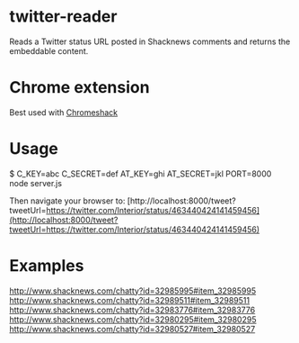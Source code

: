 # twitter-reader

Reads a Twitter status URL posted in Shacknews comments and returns the embeddable content.

# Chrome extension

Best used with [Chromeshack](https://github.com/arhughes/chromeshack)

# Usage

$ C_KEY=abc C_SECRET=def AT_KEY=ghi AT_SECRET=jkl PORT=8000 node server.js

Then navigate your browser to: [http://localhost:8000/tweet?tweetUrl=https://twitter.com/Interior/status/463440424141459456](http://localhost:8000/tweet?tweetUrl=https://twitter.com/Interior/status/463440424141459456)

# Examples

http://www.shacknews.com/chatty?id=32985995#item_32985995
http://www.shacknews.com/chatty?id=32989511#item_32989511
http://www.shacknews.com/chatty?id=32983776#item_32983776
http://www.shacknews.com/chatty?id=32980295#item_32980295
http://www.shacknews.com/chatty?id=32980527#item_32980527